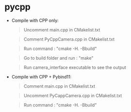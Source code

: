 # pycpp

- Compile with CPP only:
	> Uncomment main.cpp in CMakelist.txt
	
	> Comment PyCppCamera.cpp in CMakelist.txt
	
	> Run command : 
		"cmake -H. -Bbuild"
	
	> Go to build folder and run : 
		"make"
	
	> Run camera_interface executable to see the output
	

- Compile with CPP + Pybind11:
	> Comment main.cpp in CMakelist.txt
	
	> Uncomment PyCappCamera.cpp in CMakelist.txt
	
	> Run command :
		"cmake -H. -Bbuild"
	
